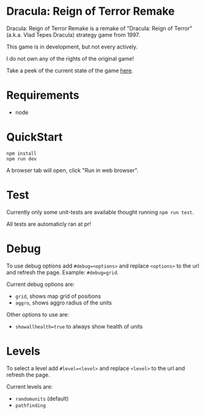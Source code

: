 # Dracula: Reign of Terror Remake

Dracula: Reign of Terror Remake is a remake of "Dracula: Reign of Terror" (a.k.a. Vlad Tepes Dracula) strategy game from 1997.

This game is in development, but not every actively.

I do not own any of the rights of the original game!

Take a peek of the current state of the game [here](https://stevensnoeijen.github.io/drotr/).

# Requirements

- node

# QuickStart

```
npm install
npm run dev
```

A browser tab will open, click "Run in web browser".

# Test

Currently only some unit-tests are available thought running `npm run test`.

All tests are automaticly ran at pr!

# Debug

To use debug options add `#debug=<options>` and replace `<options>` to the url and refresh the page.
Example: `#debug=grid`.

Current debug options are:

- `grid`, shows map grid of positions
- `aggro`, shows aggro radius of the units

Other options to use are:

- `showallhealth=true` to always show health of units

# Levels

To select a level add `#level=<level>` and replace `<level>` to the url and refresh the page.

Current levels are:

- `randomunits` (default)
- `pathfinding`